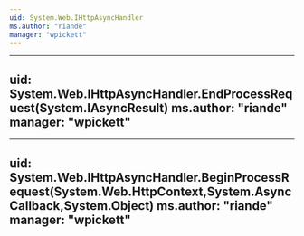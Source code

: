 ```yaml
---
uid: System.Web.IHttpAsyncHandler
ms.author: "riande"
manager: "wpickett"
---
```


---
uid: System.Web.IHttpAsyncHandler.EndProcessRequest(System.IAsyncResult)
ms.author: "riande"
manager: "wpickett"
---

---
uid: System.Web.IHttpAsyncHandler.BeginProcessRequest(System.Web.HttpContext,System.AsyncCallback,System.Object)
ms.author: "riande"
manager: "wpickett"
---
